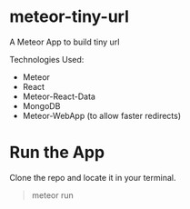 # meteor-tiny-url

A Meteor App to build tiny url 

Technologies Used:

* Meteor
* React
* Meteor-React-Data
* MongoDB
* Meteor-WebApp (to allow faster redirects)

# Run the App

Clone the repo and locate it in your terminal.

> meteor run